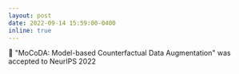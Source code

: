 ```yaml
---
layout: post
date: 2022-09-14 15:59:00-0400
inline: true
---
```


:tada: "MoCoDA: Model-based Counterfactual Data Augmentation" was accepted to NeurIPS 2022

